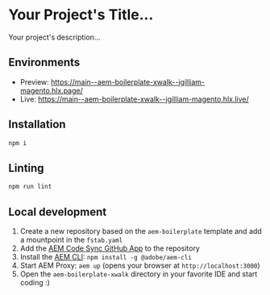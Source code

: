 # Your Project's Title...
Your project's description...

## Environments
- Preview: https://main--aem-boilerplate-xwalk--jgilliam-magento.hlx.page/
- Live: https://main--aem-boilerplate-xwalk--jgilliam-magento.hlx.live/

## Installation

```sh
npm i
```

## Linting

```sh
npm run lint
```

## Local development

1. Create a new repository based on the `aem-boilerplate` template and add a mountpoint in the `fstab.yaml`
1. Add the [AEM Code Sync GitHub App](https://github.com/apps/aem-code-sync) to the repository
1. Install the [AEM CLI](https://github.com/adobe/helix-cli): `npm install -g @adobe/aem-cli`
1. Start AEM Proxy: `aem up` (opens your browser at `http://localhost:3000`)
1. Open the `aem-boilerplate-xwalk` directory in your favorite IDE and start coding :)
